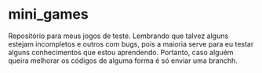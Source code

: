 # mini_games
Repositório para meus jogos de teste. Lembrando que talvez alguns estejam incompletos e outros com bugs, pois a maioria serve para eu testar alguns conhecimentos que estou aprendendo. Portanto, caso alguém queira melhorar os códigos de alguma forma é só enviar uma branchh.
